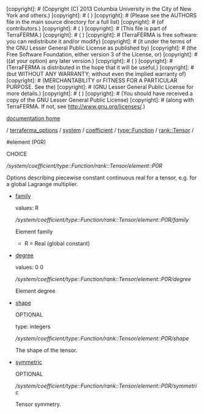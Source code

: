 [copyright]: # (Copyright (C) 2013 Columbia University in the City of New York and others.)
[copyright]: # ( )
[copyright]: # (Please see the AUTHORS file in the main source directory for a full list)
[copyright]: # (of contributors.)
[copyright]: # ( )
[copyright]: # (This file is part of TerraFERMA.)
[copyright]: # ( )
[copyright]: # (TerraFERMA is free software: you can redistribute it and/or modify)
[copyright]: # (it under the terms of the GNU Lesser General Public License as published by)
[copyright]: # (the Free Software Foundation, either version 3 of the License, or)
[copyright]: # ((at your option) any later version.)
[copyright]: # ( )
[copyright]: # (TerraFERMA is distributed in the hope that it will be useful,)
[copyright]: # (but WITHOUT ANY WARRANTY; without even the implied warranty of)
[copyright]: # (MERCHANTABILITY or FITNESS FOR A PARTICULAR PURPOSE. See the)
[copyright]: # (GNU Lesser General Public License for more details.)
[copyright]: # ( )
[copyright]: # (You should have received a copy of the GNU Lesser General Public License)
[copyright]: # (along with TerraFERMA. If not, see <http://www.gnu.org/licenses/>.)

[documentation home](https://github.com/terraferma/terraferma/wiki/Documentation)

/ [terraferma_options](../../../../../terraferma_options.md) / [system](../../../../system.md) / [coefficient](../../../coefficient.md) / [type::Function](../../type__Function.md) / [rank::Tensor](../rank__Tensor.md) /

#element (P0R)

CHOICE 

*/system/coefficient/type::Function/rank::Tensor/element::P0R*

Options describing piecewise constant continuous real for a tensor, e.g. for a global Lagrange multiplier.

* [family](element__P0R/family.md "child")

    values: R

    */system/coefficient/type::Function/rank::Tensor/element::P0R/family*

    Element family
    
    - R  = Real (global constant)

* [degree](element__P0R/degree.md "child")

    values: 0 0

    */system/coefficient/type::Function/rank::Tensor/element::P0R/degree*

    Element degree

* [shape](element__P0R/shape.md "child")

    OPTIONAL 

    type: integers

    */system/coefficient/type::Function/rank::Tensor/element::P0R/shape*

    The shape of the tensor.

* [symmetric](element__P0R/symmetric.md "child")

    OPTIONAL 

    */system/coefficient/type::Function/rank::Tensor/element::P0R/symmetric*

    Tensor symmetry.

[autogenerated]: # (This file was automatically generated from the schema file:/home/cwilson/repos/github/TerraFERMA/TerraFERMA/buckettools/schemas/element.rng.)


